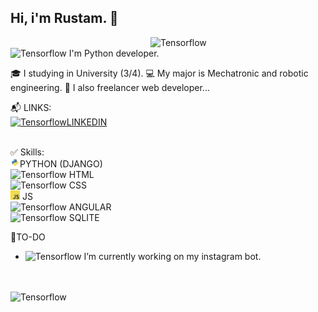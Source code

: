 ## Hi, i'm Rustam. 👋
<img align='right' alt="Tensorflow" width="280px" src="https://media.giphy.com/media/u2pmTWUi0MXjyrMaVj/giphy.gif"/>
    </br>
    <img alt="Tensorflow" width="20px" src="https://user-images.githubusercontent.com/71736644/167723157-014d57a2-1367-472a-91a7-fd16b9372183.png"/>
    I'm Python developer.

🎓 I studying in University (3/4). 💻 My major is Mechatronic and robotic engineering. 🔰 I also freelancer web developer...

📬 LINKS:
</br>
<a href="https://www.linkedin.com/in/rustam-abbaszade-08b3671b4/">
<img alt="Tensorflow" width="15px" src="https://upload.wikimedia.org/wikipedia/commons/c/ca/LinkedIn_logo_initials.png"/>LINKEDIN</br>
</a></br>

✅ Skills: </br>
    <img alt="Tensorflow" width="15px" src="https://raw.githubusercontent.com/github/explore/80688e429a7d4ef2fca1e82350fe8e3517d3494d/topics/python/python.png"/>PYTHON (DJANGO)</br>
    </n><img alt="Tensorflow" width="15px" src="https://upload.wikimedia.org/wikipedia/commons/6/61/HTML5_logo_and_wordmark.svg"/>
    HTML</br>
    <img alt="Tensorflow" width="15px" src="https://upload.wikimedia.org/wikipedia/commons/d/d5/CSS3_logo_and_wordmark.svg"/>
    CSS</br>
    <img alt="Tensorflow" width="15px" src="https://raw.githubusercontent.com/github/explore/80688e429a7d4ef2fca1e82350fe8e3517d3494d/topics/javascript/javascript.png"/>
    JS</br>
    <img alt="Tensorflow" width="15px" src="https://user-images.githubusercontent.com/71736644/167723709-5618ce22-36f7-4d45-a548-621aea552f11.png"/>
    ANGULAR</br>
    <img alt="Tensorflow" width="30px" src="https://upload.wikimedia.org/wikipedia/commons/3/38/SQLite370.svg"/>
    SQLITE</br>

🎯TO-DO
- <img alt="Tensorflow" width="15px" src="https://upload.wikimedia.org/wikipedia/commons/a/a5/Instagram_icon.png"/> I’m currently working on my instagram bot. 

</br></br>
<img alt="Tensorflow" width="350px" src="https://media.giphy.com/media/bGgsc5mWoryfgKBx1u/giphy.gif"/>

